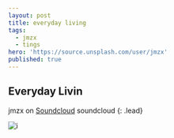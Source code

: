 ```yaml
---
layout: post
title: everyday living
tags:
  - jmzx
  - tings
hero: 'https://source.unsplash.com/user/jmzx'
published: true
---
```

## Everyday Livin
jmzx on [Soundcloud](https://www.soundcloud.com/jmzx/dealin-minds-preview)
soundcloud
{: .lead}
[^1]: soundcloud

![i](https://xjmzx.github.io/uploads/me3.png)
